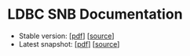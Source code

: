 # LDBC SNB Documentation

* Stable version: [[pdf](http://ldbc.github.io/ldbc_snb_docs/ldbc-snb-specification.pdf)] [[source](https://github.com/ldbc/ldbc_snb_docs/tree/master)]
* Latest snapshot: [[pdf]](http://ldbc.github.io/ldbc_snb_docs_snapshot/ldbc-snb-specification.pdf) [[source](https://github.com/ldbc/ldbc_snb_docs/tree/dev)]
